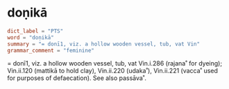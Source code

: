 # doṇikā

``` toml
dict_label = "PTS"
word = "doṇikā"
summary = "= donī1, viz. a hollow wooden vessel, tub, vat Vin"
grammar_comment = "feminine"
```

= donī1, viz. a hollow wooden vessel, tub, vat Vin.i.286 (rajana˚ for dyeing); Vin.ii.120 (mattikā to hold clay), Vin.ii.220 (udaka˚), Vin.ii.221 (vacca˚ used for purposes of defaecation). See also passāva˚.

